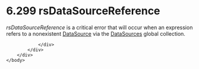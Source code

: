 <html dir="LTR" xmlns:mshelp="http://msdn.microsoft.com/mshelp" xmlns:ddue="http://ddue.schemas.microsoft.com/authoring/2003/5" xmlns:xlink="http://www.w3.org/1999/xlink" xmlns:tool="http://www.microsoft.com/tooltip">
    <head>
        <meta http-equiv="Content-Type" content="text/html; CHARSET=utf-8"></meta>
        <meta name="save" content="history"></meta>
        <title>6.299 rsDataSourceReference</title>
        <xml>
            <mshelp:toctitle title="6.299 rsDataSourceReference"></mshelp:toctitle>
            <mshelp:rltitle title="[MS-RDL]: rsDataSourceReference"></mshelp:rltitle>
            <mshelp:keyword index="A" term="cd80269c-8f1d-49ac-ad8c-b9be701fe720"></mshelp:keyword>
            <mshelp:attr name="DCSext.ContentType" value="open specification"></mshelp:attr>
            <mshelp:attr name="AssetID" value="cd80269c-8f1d-49ac-ad8c-b9be701fe720"></mshelp:attr>
            <mshelp:attr name="TopicType" value="kbRef"></mshelp:attr>
            <mshelp:attr name="DCSext.Title" value="[MS-RDL]: rsDataSourceReference" />
        </xml>
    </head>
    <body>
        <div id="header">
            <h1 class="heading">6.299 rsDataSourceReference</h1>
        </div>
        <div id="mainSection">
            <div id="mainBody">
                <div id="allHistory" class="saveHistory"></div>
                <div id="sectionSection0" class="section" name="collapseableSection">
                    

<p><i>rsDataSourceReference</i> is a critical error that will
occur when an expression refers to a nonexistent <a href="0f098196-d1a1-4668-ac38-70331cc05041.md">DataSource</a> via the <a href="77c08d5f-043d-4ab0-93fc-151964bf42a5.md">DataSources</a> global
collection.</p>


                </div>
            </div>
        </div>
    </body>
</html>